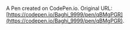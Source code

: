 # 

A Pen created on CodePen.io. Original URL: [https://codepen.io/Baghi_9999/pen/qBMgPGR](https://codepen.io/Baghi_9999/pen/qBMgPGR).


